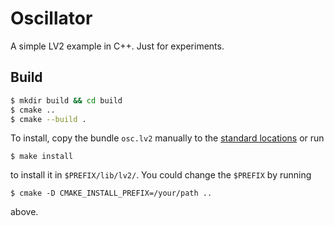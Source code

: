 # Oscillator

A simple LV2 example in C++. Just for experiments.

## Build
```bash
$ mkdir build && cd build
$ cmake ..
$ cmake --build .
```

To install, copy the bundle `osc.lv2` manually to the [standard
locations](http://lv2plug.in/pages/filesystem-hierarchy-standard.html)
or run

```
$ make install
```

to install it in `$PREFIX/lib/lv2/`. You could change the `$PREFIX` by running

```
$ cmake -D CMAKE_INSTALL_PREFIX=/your/path ..
```
above.
